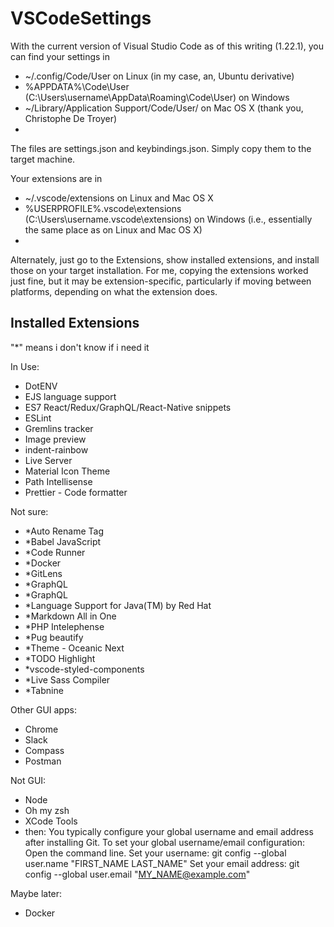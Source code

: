 # VSCodeSettings

With the current version of Visual Studio Code as of this writing (1.22.1), you can find your settings in

- ~/.config/Code/User on Linux (in my case, an, Ubuntu derivative)
- %APPDATA%\Code\User (C:\Users\username\AppData\Roaming\Code\User) on Windows
- ~/Library/Application Support/Code/User/ on Mac OS X (thank you, Christophe De Troyer)
- 
The files are settings.json and keybindings.json. Simply copy them to the target machine.

Your extensions are in

- ~/.vscode/extensions on Linux and Mac OS X
- %USERPROFILE%\.vscode\extensions (C:\Users\username\.vscode\extensions) on Windows (i.e., essentially the same place as on Linux and Mac OS X)
- 
Alternately, just go to the Extensions, show installed extensions, and install those on your target installation. For me, copying the extensions worked just fine, but it may be extension-specific, particularly if moving between platforms, depending on what the extension does.

## Installed Extensions
"*" means i don't know if i need it

In Use:
- DotENV
- EJS language support
- ES7 React/Redux/GraphQL/React-Native snippets
- ESLint
- Gremlins tracker
- Image preview
- indent-rainbow
- Live Server
- Material Icon Theme
- Path Intellisense
- Prettier - Code formatter

Not sure:
- *Auto Rename Tag
- *Babel JavaScript
- *Code Runner
- *Docker
- *GitLens
- *GraphQL
- *GraphQL
- *Language Support for Java(TM) by Red Hat
- *Markdown All in One
- *PHP Intelephense
- *Pug beautify
- *Theme - Oceanic Next
- *TODO Highlight
- *vscode-styled-components
- *Live Sass Compiler
- *Tabnine

Other GUI apps:
- Chrome
- Slack
- Compass
- Postman

Not GUI:
- Node
- Oh my zsh
- XCode Tools
- then: You typically configure your global username and email address after installing Git.
To set your global username/email configuration:
Open the command line.
Set your username: git config --global user.name "FIRST_NAME LAST_NAME"
Set your email address: git config --global user.email "MY_NAME@example.com"

Maybe later:
- Docker
